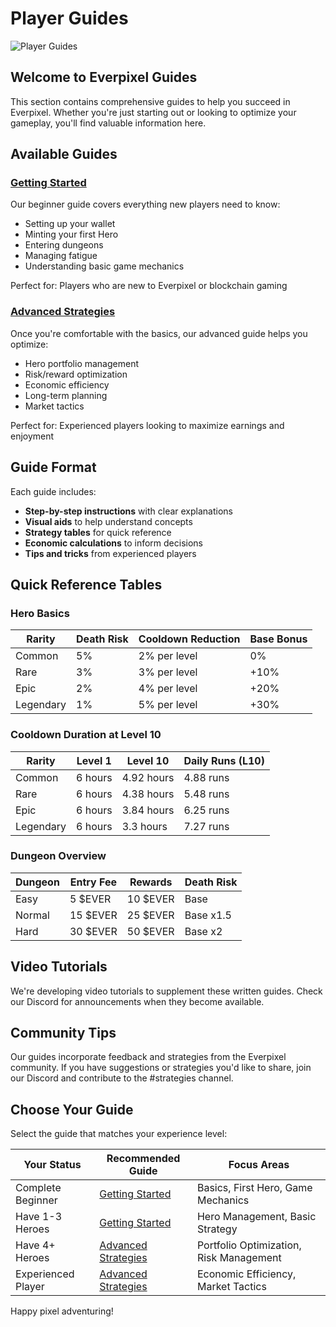 # Player Guides

![Player Guides](https://placeholder.com/wp-content/uploads/2018/10/placeholder.png)

## Welcome to Everpixel Guides

This section contains comprehensive guides to help you succeed in Everpixel. Whether you're just starting out or looking to optimize your gameplay, you'll find valuable information here.

## Available Guides

### [Getting Started](getting-started.md)

Our beginner guide covers everything new players need to know:
- Setting up your wallet
- Minting your first Hero
- Entering dungeons
- Managing fatigue
- Understanding basic game mechanics

Perfect for: Players who are new to Everpixel or blockchain gaming

### [Advanced Strategies](strategies.md)

Once you're comfortable with the basics, our advanced guide helps you optimize:
- Hero portfolio management
- Risk/reward optimization
- Economic efficiency
- Long-term planning
- Market tactics

Perfect for: Experienced players looking to maximize earnings and enjoyment

## Guide Format

Each guide includes:
- **Step-by-step instructions** with clear explanations
- **Visual aids** to help understand concepts
- **Strategy tables** for quick reference
- **Economic calculations** to inform decisions
- **Tips and tricks** from experienced players

## Quick Reference Tables

### Hero Basics

| Rarity | Death Risk | Cooldown Reduction | Base Bonus |
|--------|------------|-------------------|------------|
| Common | 5% | 2% per level | 0% |
| Rare | 3% | 3% per level | +10% |
| Epic | 2% | 4% per level | +20% |
| Legendary | 1% | 5% per level | +30% |

### Cooldown Duration at Level 10

| Rarity | Level 1 | Level 10 | Daily Runs (L10) |
|--------|---------|----------|-----------------|
| Common | 6 hours | 4.92 hours | 4.88 runs |
| Rare | 6 hours | 4.38 hours | 5.48 runs |
| Epic | 6 hours | 3.84 hours | 6.25 runs |
| Legendary | 6 hours | 3.3 hours | 7.27 runs |

### Dungeon Overview

| Dungeon | Entry Fee | Rewards | Death Risk |
|---------|-----------|---------|------------|
| Easy | 5 $EVER | 10 $EVER | Base |
| Normal | 15 $EVER | 25 $EVER | Base x1.5 |
| Hard | 30 $EVER | 50 $EVER | Base x2 |

## Video Tutorials

We're developing video tutorials to supplement these written guides. Check our Discord for announcements when they become available.

## Community Tips

Our guides incorporate feedback and strategies from the Everpixel community. If you have suggestions or strategies you'd like to share, join our Discord and contribute to the #strategies channel.

## Choose Your Guide

Select the guide that matches your experience level:

| Your Status | Recommended Guide | Focus Areas |
|-------------|-------------------|------------|
| Complete Beginner | [Getting Started](getting-started.md) | Basics, First Hero, Game Mechanics |
| Have 1-3 Heroes | [Getting Started](getting-started.md) | Hero Management, Basic Strategy |
| Have 4+ Heroes | [Advanced Strategies](strategies.md) | Portfolio Optimization, Risk Management |
| Experienced Player | [Advanced Strategies](strategies.md) | Economic Efficiency, Market Tactics |

Happy pixel adventuring!